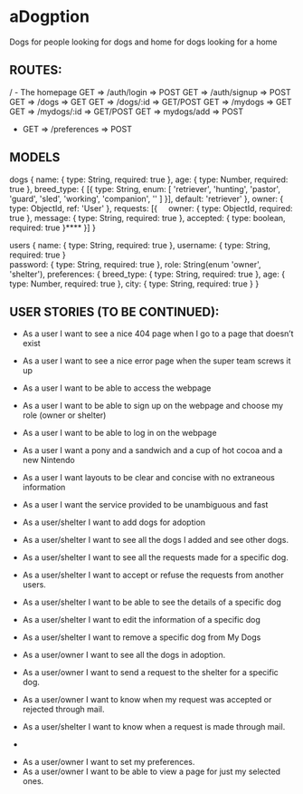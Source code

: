 # aDogption
Dogs for people looking for dogs and home for dogs looking for a home


## ROUTES:

/ - The homepage
GET => /auth/login => POST
GET => /auth/signup => POST
GET => /dogs => GET
GET => /dogs/:id => GET/POST
GET => /mydogs => GET
GET => /mydogs/:id => GET/POST
GET => mydogs/add => POST

* GET => /preferences => POST

## MODELS

dogs {
  name: {
    type: String,
    required: true
  },
  age: {
    type: Number,
    required: true
  },
    breed_type: {
      [{ type: String, enum: [ 'retriever', 'hunting', 'pastor', 'guard', 'sled', 'working', 'companion', '' ] }],
      default: 'retriever'
      },
    owner: {
      type: ObjectId,
      ref: 'User'
     },
     requests: [{
      owner: {
       type: ObjectId,
       required: true
       },
       message: {
        type: String,
        required: true
        },
        accepted: {
         type: boolean,
         required: true
         }****
      }]
      }
      
users {
  name: {
    type: String,
    required: true
  },
  username: {
    type: String,
     required: true
}      
  password: {
    type: String,
    required: true
  },
  role: String(enum 'owner', 'shelter'),
  preferences: {
    breed_type: {
      type: String,
      required: true
    }, 
    age: {
      type: Number,
      required: true
      },
      city: {
        type: String,
        required: true
      }
}

## USER STORIES (TO BE CONTINUED):
  
- As a user I want to see a nice 404 page when I go to a page that doesn’t exist
- As a user I want to see a nice error page when the super team screws it up
- As a user I want to be able to access the webpage 
- As a user I want to be able  to sign up on the webpage and choose my role (owner or shelter)
- As a user I want to be able to log in on the webpage
- As a user I want a pony and a sandwich and a cup of hot cocoa and a new Nintendo

- As a user I want layouts to be clear and concise with no extraneous information
- As a user I want the service provided to be unambiguous and fast
- As a user/shelter I want to add dogs for adoption
- As a user/shelter I want to see all the dogs I added and see other dogs.
- As a user/shelter I want to see all the requests made for a specific dog.
- As a user/shelter I want to accept or refuse the requests from another users.

- As a user/shelter I want to be able to see the details of a specific dog
- As a user/shelter I want to edit the information of a specific dog
- As a user/shelter I want to remove a specific dog from My Dogs
- As a user/owner I want to see all the dogs in adoption.
- As a user/owner I want to send a request to the shelter for a specific dog.
- As a user/owner I want to know when my request was accepted or rejected through mail.
- As a user/shelter I want to know when a request is made through mail.
*
- As a user/owner I want to set my preferences.
- As a user/owner I want to be able to view a page for just my selected ones.
  
